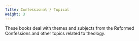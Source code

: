```yaml
---
Title: Confessional / Topical
Weight: 3
---
```


These books deal with themes and subjects from the Reformed Confessions and other topics related to theology.